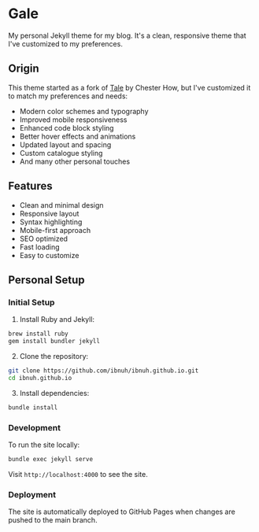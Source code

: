 # Gale

My personal Jekyll theme for my blog. It's a clean, responsive theme that I've customized to my preferences.

## Origin

This theme started as a fork of [Tale](https://github.com/chesterhow/tale) by Chester How, but I've customized it to match my preferences and needs:

- Modern color schemes and typography
- Improved mobile responsiveness
- Enhanced code block styling
- Better hover effects and animations
- Updated layout and spacing
- Custom catalogue styling
- And many other personal touches

## Features

- Clean and minimal design
- Responsive layout
- Syntax highlighting
- Mobile-first approach
- SEO optimized
- Fast loading
- Easy to customize

## Personal Setup

### Initial Setup

1. Install Ruby and Jekyll:
```bash
brew install ruby
gem install bundler jekyll
```

2. Clone the repository:
```bash
git clone https://github.com/ibnuh/ibnuh.github.io.git
cd ibnuh.github.io
```

3. Install dependencies:
```bash
bundle install
```

### Development

To run the site locally:
```bash
bundle exec jekyll serve
```

Visit `http://localhost:4000` to see the site.

### Deployment

The site is automatically deployed to GitHub Pages when changes are pushed to the main branch.